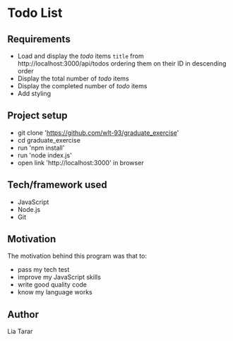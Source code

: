 # Todo List

## Requirements
- Load and display the _todo_ items `title` from http://localhost:3000/api/todos ordering them on their ID in descending order
- Display the total number of _todo_ items
- Display the completed number of _todo_ items
- Add styling

## Project setup
- git clone 'https://github.com/wlt-93/graduate_exercise'
- cd graduate_exercise
- run 'npm install'
- run 'node index.js'
- open link 'http://localhost:3000' in browser

## Tech/framework used
- JavaScript
- Node.js
- Git

## Motivation
The motivation behind this program was that to:
- pass my tech test
- improve my JavaScript skills
- write good quality code
- know my language works

## Author
Lia Tarar
